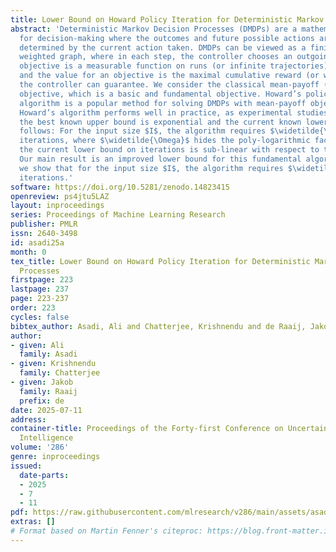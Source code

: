 ```yaml
---
title: Lower Bound on Howard Policy Iteration for Deterministic Markov Decision Processes
abstract: 'Deterministic Markov Decision Processes (DMDPs) are a mathematical framework
  for decision-making where the outcomes and future possible actions are deterministically
  determined by the current action taken. DMDPs can be viewed as a finite directed
  weighted graph, where in each step, the controller chooses an outgoing edge. An
  objective is a measurable function on runs (or infinite trajectories) of the DMDP,
  and the value for an objective is the maximal cumulative reward (or weight) that
  the controller can guarantee. We consider the classical mean-payoff (aka limit-average)
  objective, which is a basic and fundamental objective. Howard’s policy iteration
  algorithm is a popular method for solving DMDPs with mean-payoff objectives. Although
  Howard’s algorithm performs well in practice, as experimental studies suggested,
  the best known upper bound is exponential and the current known lower bound is as
  follows: For the input size $I$, the algorithm requires $\widetilde{\Omega}(\sqrt{I})$
  iterations, where $\widetilde{\Omega}$ hides the poly-logarithmic factors, i.e.,
  the current lower bound on iterations is sub-linear with respect to the input size.
  Our main result is an improved lower bound for this fundamental algorithm where
  we show that for the input size $I$, the algorithm requires $\widetilde{\Omega}(I)$
  iterations.'
software: https://doi.org/10.5281/zenodo.14823415
openreview: ps4jtu5LAZ
layout: inproceedings
series: Proceedings of Machine Learning Research
publisher: PMLR
issn: 2640-3498
id: asadi25a
month: 0
tex_title: Lower Bound on Howard Policy Iteration for Deterministic Markov Decision
  Processes
firstpage: 223
lastpage: 237
page: 223-237
order: 223
cycles: false
bibtex_author: Asadi, Ali and Chatterjee, Krishnendu and de Raaij, Jakob
author:
- given: Ali
  family: Asadi
- given: Krishnendu
  family: Chatterjee
- given: Jakob
  family: Raaij
  prefix: de
date: 2025-07-11
address:
container-title: Proceedings of the Forty-first Conference on Uncertainty in Artificial
  Intelligence
volume: '286'
genre: inproceedings
issued:
  date-parts:
  - 2025
  - 7
  - 11
pdf: https://raw.githubusercontent.com/mlresearch/v286/main/assets/asadi25a/asadi25a.pdf
extras: []
# Format based on Martin Fenner's citeproc: https://blog.front-matter.io/posts/citeproc-yaml-for-bibliographies/
---
```

